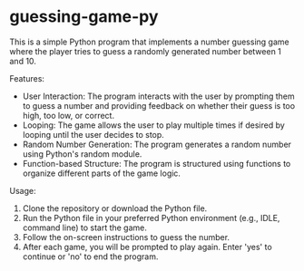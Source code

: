 # guessing-game-py
This is a simple Python program that implements a number guessing game where the player tries to guess a randomly generated number between 1 and 10.

Features:
- User Interaction: The program interacts with the user by prompting them to guess a number and providing feedback on whether their guess is too high, too low, or correct.
- Looping: The game allows the user to play multiple times if desired by looping until the user decides to stop.
- Random Number Generation: The program generates a random number using Python's random module.
- Function-based Structure: The program is structured using functions to organize different parts of the game logic.

Usage:
1. Clone the repository or download the Python file.
2. Run the Python file in your preferred Python environment (e.g., IDLE, command line) to start the game.
3. Follow the on-screen instructions to guess the number.
4. After each game, you will be prompted to play again. Enter 'yes' to continue or 'no' to end the program.
